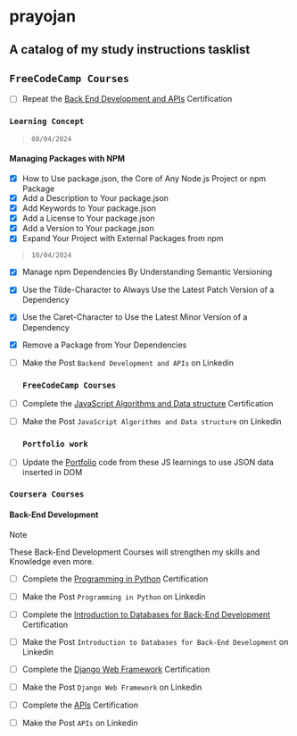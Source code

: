 # prayojan
## A catalog of my study instructions tasklist

## `FreeCodeCamp Courses`

- [ ] Repeat the [Back End Development and APIs](https://www.freecodecamp.org/learn/back-end-development-and-apis/) Certification
### `Learning Concept`
> `08/04/2024`
#### Managing Packages with NPM
  - [x] How to Use package.json, the Core of Any Node.js Project or npm Package
  - [x] Add a Description to Your package.json
  - [x] Add Keywords to Your package.json
  - [x] Add a License to Your package.json
  - [x] Add a Version to Your package.json
  - [x] Expand Your Project with External Packages from npm
 > `10/04/2024`
  - [x] Manage npm Dependencies By Understanding Semantic Versioning
  - [x] Use the Tilde-Character to Always Use the Latest Patch Version of a Dependency
  - [x] Use the Caret-Character to Use the Latest Minor Version of a Dependency
  - [x] Remove a Package from Your Dependencies

        
- [ ] Make the Post `Backend Development and APIs` on Linkedin
   ### `FreeCodeCamp Courses` 
- [ ] Complete the [JavaScript Algorithms and Data structure](https://www.freecodecamp.org/learn/javascript-algorithms-and-data-structures-v8/) Certification
- [ ] Make the Post `JavaScript Algorithms and Data structure` on Linkedin
  ### `Portfolio work` 
- [ ] Update the [Portfolio](https://satyasaadhika.github.io/) code from these JS learnings to use JSON data inserted in DOM 

### `Coursera Courses`

#### Back-End Development

> [!NOTE]
> These Back-End Development Courses will strengthen my skills and Knowledge even more.

- [ ] Complete the [Programming in Python](https://www.coursera.org/learn/programming-in-python/home/week/2) Certification
- [ ] Make the Post `Programming in Python` on Linkedin
- [ ] Complete the [Introduction to Databases for Back-End Development](https://www.coursera.org/learn/intro-to-databases-back-end-development/home/week/1) Certification
- [ ] Make the Post `Introduction to Databases for Back-End Development` on Linkedin
- [ ] Complete the [Django Web Framework](https://www.coursera.org/learn/django-web-framework/home/week/1) Certification
- [ ] Make the Post `Django Web Framework` on Linkedin
- [ ] Complete the [APIs](https://www.coursera.org/learn/apis/home/week/1) Certification
- [ ] Make the Post `APIs` on Linkedin      




